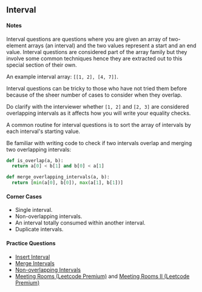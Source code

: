 ## Interval

#### Notes

Interval questions are questions where you are given an array of two-element arrays (an interval) and the two values represent a start and an end value. Interval questions are considered part of the array family but they involve some common techniques hence they are extracted out to this special section of their own.

An example interval array: `[[1, 2], [4, 7]]`.

Interval questions can be tricky to those who have not tried them before because of the sheer number of cases to consider when they overlap.

Do clarify with the interviewer whether `[1, 2]` and `[2, 3]` are considered overlapping intervals as it affects how you will write your equality checks.

A common routine for interval questions is to sort the array of intervals by each interval's starting value.

Be familiar with writing code to check if two intervals overlap and merging two overlapping intervals:

```py
def is_overlap(a, b):
  return a[0] < b[1] and b[0] < a[1]

def merge_overlapping_intervals(a, b):
  return [min(a[0], b[0]), max(a[1], b[1])]
```

#### Corner Cases

- Single interval.
- Non-overlapping intervals.
- An interval totally consumed within another interval.
- Duplicate intervals.

#### Practice Questions

- [Insert Interval](https://leetcode.com/problems/insert-interval/)
- [Merge Intervals](https://leetcode.com/problems/merge-intervals/)
- [Non-overlapping Intervals](https://leetcode.com/problems/non-overlapping-intervals/)
- [Meeting Rooms (Leetcode Premium)](https://leetcode.com/problems/meeting-rooms/) and [Meeting Rooms II (Leetcode Premium)](https://leetcode.com/problems/meeting-rooms-ii/)